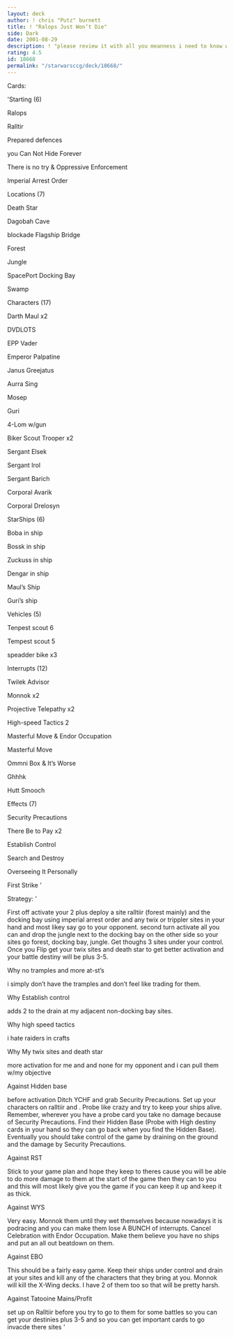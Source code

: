 ```yaml
---
layout: deck
author: ! chris "Putz" burnett
title: ! "Ralops Just Won’t Die"
side: Dark
date: 2001-08-29
description: ! "please review it with all you meanness i need to know what to do to it before a tournie"
rating: 4.5
id: 18668
permalink: "/starwarsccg/deck/18668/"
---
```

Cards: 

'Starting (6)

Ralops

Ralltir 

Prepared defences 

you Can Not Hide Forever 

There is no try & Oppressive Enforcement 

Imperial Arrest Order 


Locations (7) 

Death Star 

Dagobah Cave 

blockade Flagship Bridge 

Forest 

Jungle 

SpacePort Docking Bay 

Swamp 


Characters (17) 

Darth Maul x2 

DVDLOTS 

EPP Vader 

Emperor Palpatine 

Janus Greejatus 

Aurra Sing 

Mosep 

Guri 

4-Lom w/gun 

Biker Scout Trooper x2 

Sergant Elsek 

Sergant Irol 

Sergant Barich 

Corporal Avarik 

Corporal Drelosyn 


StarShips (6) 

Boba in ship 

Bossk in ship 

Zuckuss in ship 

Dengar in ship 

Maul’s Ship 

Guri’s ship 


Vehicles (5) 

Tenpest scout 6 

Tempest scout 5 

speadder bike x3 


Interrupts (12) 

Twilek Advisor

Monnok x2 

Projective Telepathy x2 

High-speed Tactics 2

Masterful Move & Endor Occupation 

Masterful Move 

Ommni Box & It’s Worse 

Ghhhk 

Hutt Smooch 


Effects (7)

Security Precautions 

There Be  to Pay x2 

Establish Control 

Search and Destroy 

Overseeing It Personally 

First Strike '

Strategy: '

First off activate your 2 plus deploy a site  ralltiir (forest mainly) and the docking bay using imperial arrest order and any twix or trippler sites in your hand and most likey say go to your opponent. second turn activate all you can and drop the jungle next to the docking bay on the other side so your sites go forest, docking bay, jungle. Get thoughs 3 sites under your control. Once you Flip get your twix sites and death star to get better activation and your battle destiny will be plus 3-5.


Why no tramples and more at-st’s

i simply don’t have the tramples and don’t feel like trading for them.


Why Establish control

adds 2 to the drain at my adjacent non-docking bay sites.


Why high speed tactics

i hate raiders in crafts


Why My twix sites and death star

more activation for me and and none for my opponent and i can pull them w/my objective


Against Hidden base

before activation Ditch YCHF and grab Security Precautions. Set up your characters on ralltiir and . Probe like crazy and try to keep your ships alive. Remember, wherever you have a probe card you take no damage because of Security Precautions. Find their Hidden Base (Probe with High destiny cards in your hand so they can go back when you find the Hidden Base). Eventually you should take control of the game by draining on the ground and the damage by Security Precautions.


Against RST

Stick to your game plan and hope they keep to theres cause you will be able to do more damage to them at the start of the game then they can to you and this will most likely give you the game if you can keep it up and keep it as thick.


Against WYS 

Very easy. Monnok them until they wet themselves because nowadays it is podracing and you can make them lose A BUNCH of interrupts. Cancel Celebration with Endor Occupation. Make them believe you have no ships and put an all out beatdown on them. 


Against EBO 

This should be a fairly easy game. Keep their ships under control and drain at your sites and kill any of the characters that they bring at you. Monnok will kill the X-Wing decks. I have 2 of them too so that will be pretty harsh. 


Against Tatooine Mains/Profit

set up on Ralltiir before you try to go to them for some battles so you can get your destinies plus 3-5 and so you can get important cards to go invacde there sites '
